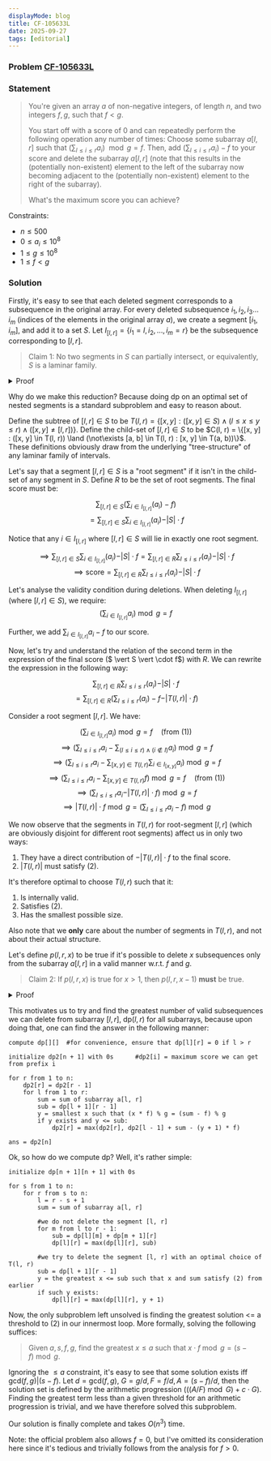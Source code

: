 ```yaml
---
displayMode: blog
title: CF-105633L
date: 2025-09-27
tags: [editorial]
---
```

### Problem [CF-105633L](https://codeforces.com/gym/105633/problem/L)

### Statement

> You're given an array $a$ of non-negative integers, of length $n$, and two integers $f, g$, such that $f < g$.
> 
> You start off with a score of $0$ and can repeatedly perform the following operation any number of times:
> Choose some subarray $a[l, r]$ such that $(\sum_{l \leq i \leq r} a_i) \mod g = f$. Then, add $(\sum_{l \leq i \leq r} a_i) - f$ to your score and delete the subarray $a[l, r]$ (note that this results in the (potentially non-existent) element to the left of the subarray now becoming adjacent to the (potentially non-existent) element to the right of the subarray).
>
> What's the maximum score you can achieve?

Constraints:

- $n \leq 500$
- $0 \leq a_i \leq 10^8$
- $1 \leq g \leq 10^8$
- $1 \leq f < g$

### Solution

Firstly, it's easy to see that each deleted segment corresponds to a subsequence in the original array. For every deleted subsequence $i_1, i_2, i_3 \dots i_m$ (indices of the elements in the original array $a$), we create a segment $[i_1, i_m]$, and add it to a set $S$. Let $I_{[l, r]} = \{i_1 = l, i_2, \dots , i_m = r \}$ be the subsequence corresponding to $[l, r]$.

> Claim 1: No two segments in $S$ can partially intersect, or equivalently, $S$ is a laminar family.

<details><summary class ="spoiler-summary">Proof</summary>
<div class = "spoiler-content">

Let's say we have two segments $[l_1, r_1]$ and $[l_2, r_2]$ in $S$ which partially intersect. Then $l_1 < l_2 < r_1 < r_2$ holds.

Notice that at all points of time, relative order of these four elements with original indices $l_1, r_1, l_2, r_2$ will be preserved.

Assume WLOG that we delete $I_{[l_1, r_1]}$ first. $I_{[l_2, r_2]}$ hasn't been deleted, implying that element with original index $l_2$ hasn't been deleted and still lies between elements with original index $l_1$ and $r_1$. Therefore, if we delete $I_{[l_1, r_1]}$ now, it would result in the deletion of $l_2$, which we earlier stated to definitionally be deleted when we delete $I_{[l_2, r_2]}$. This is a contradiction and no such pair of segments can therefore exist.
</div>
</details>

Why do we make this reduction? Because doing dp on an optimal set of nested segments is a standard subproblem and easy to reason about.

Define the subtree of $[l, r] \in S$ to be $T(l, r) = \{[x, y] : ([x, y] \in S) \land (l \leq x \leq y \leq r) \land ([x, y] \neq [l, r])\}$. Define the child-set of $[l, r] \in S$ to be $C(l, r) = \{[x, y] : ([x, y] \in T(l, r)) \land (\not\exists [a, b] \in T(l, r) : [x, y] \in T(a, b))\}$. These definitions obviously draw from the underlying "tree-structure" of any laminar family of intervals.

Let's say that a segment $[l, r] \in S$ is a "root segment" if it isn't in the child-set of any segment in $S$. Define $R$ to be the set of root segments. The final score must be:

$$\sum_{[l, r] \in S} (\sum_{i \in I_{[l, r]}} (a_i) - f)$$ 
$$= \sum_{[l, r] \in S} \sum_{i \in I_{[l, r]}} (a_i) - \vert S \vert  \cdot f$$ 

Notice that any $i \in I_{[l, r]}$ where $[l, r] \in S$ will lie in exactly one root segment.

$$\implies \sum_{[l, r] \in S} \sum_{i \in I_{[l, r]}} (a_i) - \vert S \vert  \cdot f = \sum_{[l, r] \in R} \sum_{l \leq i \leq r} (a_i) - \vert S \vert  \cdot f$$ 
$$\implies \text{score} = \sum_{[l, r] \in R} \sum_{l \leq i \leq r} (a_i) - \vert S \vert  \cdot f$$

Let's analyse the validity condition during deletions. When deleting $I_{[l, r]}$ (where $[l, r] \in S$), we require:
$$(\sum_{i \in I_{[l, r]}} a_i )\bmod g = f \tag{1}$$ 

Further, we add $\sum_{i \in I_{[l, r]}} a_i - f$ to our score.

Now, let's try and understand the relation of the second term in the expression of the final score ($ \vert S \vert  \cdot f$) with $R$. We can rewrite the expression in the following way:

$$\sum_{[l, r] \in R} \sum_{l \leq i \leq r} (a_i) - \vert S \vert  \cdot f$$
$$ = \sum_{[l, r] \in R} ( \sum_{l \leq i \leq r} (a_i) - f - \vert T(l, r) \vert \cdot f)$$

Consider a root segment $[l, r]$. We have:

$$(\sum_{i \in I_{[l, r]}} a_i )\bmod g = f \quad \text{(from (1))}$$
$$\implies (\sum_{l \leq i \leq r} a_i - \sum_{(l \leq i \leq r) \land (i \notin I)} a_i) \bmod g = f$$
$$ \implies (\sum_{l \leq i \leq r} a_i - \sum_{[x, y] \in T(l, r)} \sum_{i \in I_{[x, y]}} a_i) \bmod g = f$$
$$ \implies (\sum_{l \leq i \leq r} a_i - \sum_{[x, y] \in T(l, r)} f) \bmod g = f \quad \text{(from (1))}$$
$$ \implies (\sum_{l \leq i \leq r} a_i - \vert T(l, r) \vert \cdot f) \bmod g = f $$
$$ \implies \vert T(l, r) \vert \cdot f \bmod g = (\sum_{l \leq i \leq r} a_i - f) \bmod g \tag{2}$$

We now observe that the segments in $T(l, r)$ for root-segment $[l, r]$ (which are obviously disjoint for different root segments) affect us in only two ways:

1. They have a direct contribution of $-\vert T(l, r) \vert \cdot f$ to the final score.
2. $\vert T(l, r) \vert$ must satisfy $(2)$.

It's therefore optimal to choose $T(l, r)$ such that it:
1. Is internally valid.
2. Satisfies $(2)$.
3. Has the smallest possible size.

Also note that we **only** care about the number of segments in $T(l, r)$, and not about their actual structure.

Let's define $p(l, r, x)$ to be true if it's possible to delete $x$ subsequences only from the subarray $a[l, r]$ in a valid manner w.r.t. $f$ and $g$.  

> Claim 2: If $p(l, r, x)$ is true for $x > 1$, then $p(l, r, x - 1)$ **must** be true.

<details><summary class ="spoiler-summary">Proof</summary>
<div class = "spoiler-content">
Let the set of segments corresponding to the $x$ subsequences here be $S$. Then there must exist at least one root segment $[l, r] \in S$, and $S \setminus \{[l, r]\}$ is also valid, because $[l, r] \not \in T(x, y) \forall [x, y] \in S$.
</div>
</details>

This motivates us to try and find the greatest number of valid subsequences we can delete from subarray $[l, r]$, $\text{dp}(l, r)$ for all subarrays, because upon doing that, one can find the answer in the following manner:

```
compute dp[][]  #for convenience, ensure that dp[l][r] = 0 if l > r

initialize dp2[n + 1] with 0s      #dp2[i] = maximum score we can get from prefix i

for r from 1 to n:
    dp2[r] = dp2[r - 1]
    for l from 1 to r:
        sum = sum of subarray a[l, r]
        sub = dp[l + 1][r - 1]                
        y = smallest x such that (x * f) % g = (sum - f) % g
        if y exists and y <= sub:
            dp2[r] = max(dp2[r], dp2[l - 1] + sum - (y + 1) * f)

ans = dp2[n]
```

Ok, so how do we compute $\text{dp}$? Well, it's rather simple:

```
initialize dp[n + 1][n + 1] with 0s

for s from 1 to n:
    for r from s to n:
        l = r - s + 1
        sum = sum of subarray a[l, r]

        #we do not delete the segment [l, r]
        for m from l to r - 1:
            sub = dp[l][m] + dp[m + 1][r]
            dp[l][r] = max(dp[l][r], sub)  

        #we try to delete the segment [l, r] with an optimal choice of T(l, r)
        sub = dp[l + 1][r - 1]
        y = the greatest x <= sub such that x and sum satisfy (2) from earlier
        if such y exists: 
            dp[l][r] = max(dp[l][r], y + 1)
```

Now, the only subproblem left unsolved is finding the greatest solution <= a threshold to (2) in our innermost loop. More formally, solving the following suffices:

> Given $a, s, f, g$, find the greatest $x \leq a$ such that $x \cdot f \bmod g = (s - f) \bmod g$.

Ignoring the $\leq a$ constraint, it's easy to see that some solution exists iff $\text{gcd}(f, g) \vert (s - f)$. Let $d = \text{gcd}(f, g)$, $G = g/d, F = f/d, A = (s - f)/d$, then the solution set is defined by the arithmetic progression $(((A/F) \bmod G) + c \cdot G)$. Finding the greatest term less than a given threshold for an arithmetic progression is trivial, and we have therefore solved this subproblem.

Our solution is finally complete and takes $O(n^3)$ time.

Note: the official problem also allows $f = 0$, but I've omitted its consideration here since it's tedious and trivially follows from the analysis for $f > 0$.